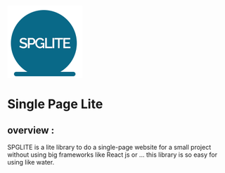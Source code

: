 ![img](/images/logo.png)

# Single Page Lite

## overview :

SPGLITE is a lite library to do a single-page website for a small project
without using big frameworks like React js or ...
this library is so easy for using like water.

